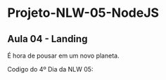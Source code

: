 # Projeto-NLW-05-NodeJS

## Aula 04 - Landing
É hora de pousar em um novo planeta.

Codigo do 4º Dia da NLW 05: 

